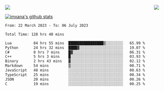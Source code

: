 <p>
  <a href="https://count.getloli.com/"><img src="https://count.getloli.com/get/@xana.readme?theme=moebooru-h"></a>
  <img src="https://weather-icon.journeyad.repl.co/@hangzhou?v=1" align="right">
</p>


<a href="https://github.com/imxana"><img align="center" src="https://github-readme-stats.vercel.app/api?username=imxana&show_icons=true&include_all_commits=true&hide_border=tru&custom_title=imxana%27s%20Github%20Stats" alt="imxana's github stats" /></a> 

<!--START_SECTION:waka-->

```txt
From: 22 March 2023 - To: 06 July 2023

Total Time: 128 hrs 40 mins

Lua          84 hrs 55 mins  ████████████████▒░░░░░░░░   65.99 %
Python       24 hrs 32 mins  ████▓░░░░░░░░░░░░░░░░░░░░   19.07 %
C#           8 hrs 7 mins    █▓░░░░░░░░░░░░░░░░░░░░░░░   06.31 %
C++          5 hrs 3 mins    █░░░░░░░░░░░░░░░░░░░░░░░░   03.93 %
Binary       2 hrs 43 mins   ▓░░░░░░░░░░░░░░░░░░░░░░░░   02.12 %
Markdown     54 mins         ▒░░░░░░░░░░░░░░░░░░░░░░░░   00.71 %
JavaScript   48 mins         ░░░░░░░░░░░░░░░░░░░░░░░░░   00.63 %
TypeScript   25 mins         ░░░░░░░░░░░░░░░░░░░░░░░░░   00.34 %
JSON         20 mins         ░░░░░░░░░░░░░░░░░░░░░░░░░   00.26 %
C            19 mins         ░░░░░░░░░░░░░░░░░░░░░░░░░   00.25 %
```

<!--END_SECTION:waka-->

